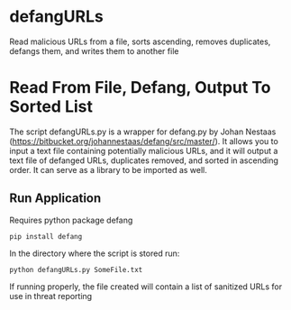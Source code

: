 # defangURLs
Read malicious URLs from a file, sorts ascending, removes duplicates, defangs them, and writes them to another file   

# Read From File, Defang, Output To Sorted List

The script defangURLs.py is a wrapper for defang.py by Johan Nestaas (https://bitbucket.org/johannestaas/defang/src/master/).  It allows you to input a text file containing potentially malicious URLs, and it will output a text file of defanged URLs, duplicates removed, and sorted in ascending order.  It can serve as a library to be imported as well.

## Run Application

Requires python package defang

```
pip install defang
```

In the directory where the script is stored run:

```
python defangURLs.py SomeFile.txt
```

If running properly, the file created will contain a list of sanitized URLs for use in threat reporting
